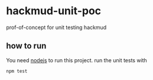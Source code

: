 # hackmud-unit-poc
prof-of-concept for unit testing hackmud

## how to run
You need [nodejs](nodejs.org) to run this project.
run the unit tests with

    npm test
